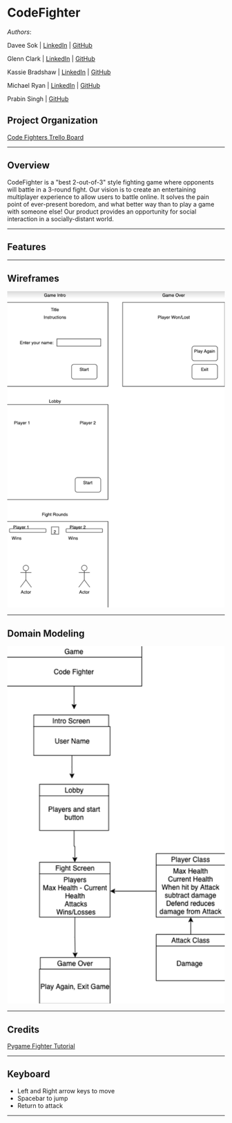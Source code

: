 # CodeFighter

*Authors*:

Davee Sok | [LinkedIn](https://www.linkedin.com/in/davee-sok/) | [GitHub](https://github.com/daveeS987)

Glenn Clark | [LinkedIn](https://www.linkedin.com/in/glenn-elliron-clark/) | [GitHub](https://github.com/Elliron)

Kassie Bradshaw | [LinkedIn](https://www.linkedin.com/in/kassie-bradshaw-2021/) | [GitHub](https://github.com/kassiebradshaw)

Michael Ryan | [LinkedIn](https://www.linkedin.com/in/michaelanthonyryan/) | [GitHub](https://github.com/Michaelryan228)

Prabin Singh | [GitHub](https://github.com/prabin544)

## Project Organization

[Code Fighters Trello Board](https://trello.com/b/pkyCF5nn/python-arcade)

---

## Overview

CodeFighter is a "best 2-out-of-3" style fighting game where opponents will battle in a 3-round fight. Our vision is to create an entertaining multiplayer experience to allow users to battle online. It solves the pain point of ever-present boredom, and what better way than to play a game with someone else! Our product provides an opportunity for social interaction in a socially-distant world.

---

## Features

---

## Wireframes

![Code Fighter Wireframe](CodeFighterWireframe.png)

---

## Domain Modeling

![Code Fighter Domain Model](CodeFighterDomainModel.png)


---

## Credits

[Pygame Fighter Tutorial](https://coderslegacy.com/python/pygame-rpg-game-tutorial/)

---

## Keyboard

- Left and Right arrow keys to move
- Spacebar to jump
- Return to attack

---